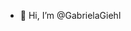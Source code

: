 - 👋 Hi, I’m @GabrielaGiehl

<!---
GabrielaGiehl/GabrielaGiehl is a ✨ special ✨ repository because its `README.md` (this file) appears on your GitHub profile.
You can click the Preview link to take a look at your changes.
--->
